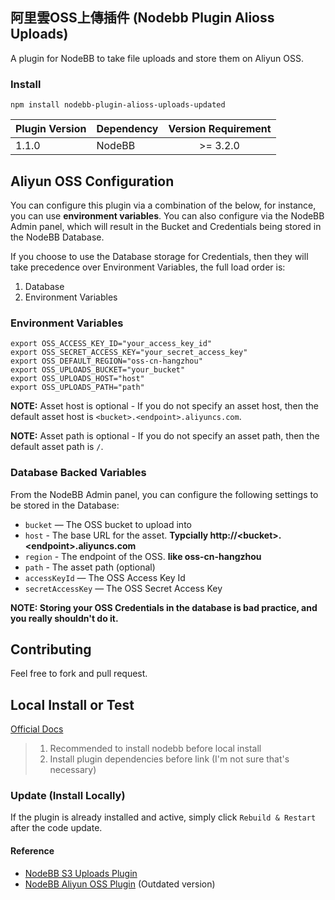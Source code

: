## 阿里雲OSS上傳插件 (Nodebb Plugin Alioss Uploads)

A plugin for NodeBB to take file uploads and store them on Aliyun OSS.

### Install
`npm install nodebb-plugin-alioss-uploads-updated`

| Plugin Version | Dependency     | Version Requirement     |
| ---------------| -------------- |:-----------------------:|
| 1.1.0          | NodeBB         | >= 3.2.0 |



## Aliyun OSS Configuration

You can configure this plugin via a combination of the below, for instance, you can use **environment variables**. You can also configure via the NodeBB Admin panel, which will result in the Bucket and Credentials being stored in the NodeBB Database.

If you choose to use the Database storage for Credentials, then they will take precedence over Environment Variables, the full load order is:

1. Database
2. Environment Variables

### Environment Variables

```
export OSS_ACCESS_KEY_ID="your_access_key_id"
export OSS_SECRET_ACCESS_KEY="your_secret_access_key"
export OSS_DEFAULT_REGION="oss-cn-hangzhou"
export OSS_UPLOADS_BUCKET="your_bucket"
export OSS_UPLOADS_HOST="host"
export OSS_UPLOADS_PATH="path"
```

**NOTE:** Asset host is optional - If you do not specify an asset host, then the default asset host is `<bucket>.<endpoint>.aliyuncs.com`.

**NOTE:** Asset path is optional - If you do not specify an asset path, then the default asset path is `/`.

### Database Backed Variables

From the NodeBB Admin panel, you can configure the following settings to be stored in the Database:

* `bucket` — The OSS bucket to upload into
* `host` - The base URL for the asset.  **Typcially http://\<bucket\>.\<endpoint\>.aliyuncs.com**
* `region` - The endpoint of the OSS. **like oss-cn-hangzhou**
* `path` - The asset path (optional)
* `accessKeyId` — The OSS Access Key Id
* `secretAccessKey` — The OSS Secret Access Key

**NOTE: Storing your OSS Credentials in the database is bad practice, and you really shouldn't do it.**

## Contributing
Feel free to fork and pull request.

## Local Install or Test
[Official Docs](https://docs.nodebb.org/development/plugins/#linking-the-plugin)
> 1. Recommended to install nodebb before local install
> 2. Install plugin dependencies before link (I'm not sure that's necessary)

### Update (Install Locally)
If the plugin is already installed and active, simply click `Rebuild & Restart` after the code update.


#### Reference
- [NodeBB S3 Uploads Plugin](https://github.com/NodeBB-Community/nodebb-plugin-s3-uploads)
- [NodeBB Aliyun OSS Plugin](https://github.com/ziofat/nodebb-plugin-ali-oss) (Outdated version)